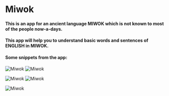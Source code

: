 # Miwok

#### This is an app for an ancient language **MIWOK** which is not known to most of the people now-a-days.
#### This app will help you to understand basic words and sentences of **ENGLISH** in **MIWOK**.
#### Some snippets from the app:

![Miwok](/images/miwok-1.jpg)  ![Miwok](/images/miwok-2.jpg)

![Miwok](/images/miwok-3.jpg)  ![Miwok](/images/miwok-4.jpg)

![Miwok](/images/miwok-5.jpg)
